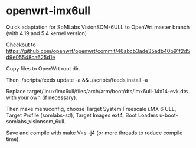 # openwrt-imx6ull
Quick adaptation for SoMLabs VisionSOM-6ULL to OpenWrt master branch (with 4.19 and 5.4 kernel version)

Checkout to https://github.com/openwrt/openwrt/commit/46abcb3ade35adb40b91f2d5d9e05548ca625d1e

Copy files to OpenWrt root dir.

Then ./scripts/feeds update -a && ./scripts/feeds install -a

Replace target/linux/imx6ull/files/arch/arm/boot/dts/imx6ull-14x14-evk.dts with your own (if necessary).

Then make menuconfig, choose Target System Freescale i.MX 6 ULL, Target Profile (somlabs-sd), Target Images ext4, Boot Loaders u-boot-somlabs_visionsom_6ull.

Save and compile with make V=s -j4 (or more threads to reduce compile time).
